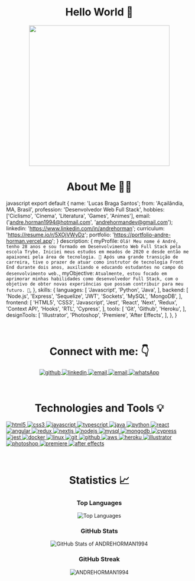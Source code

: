 <link rel="stylesheet" type="text/css" href="./style.css">

<h1 align="center">
  Hello World 👋
</h1>

<div align="center">
   <!-- <img height="350em" src="./.github/assets/cover_.png"/> -->
   <img height="380em" src="https://user-images.githubusercontent.com/70382532/138322189-2db8df52-9dcb-40a0-88a8-c365466bd33d.gif"/>
</div>

<h1 align="center">
  About Me 🧑‍💻
</h1>

javascript
export default {
  name: 'Lucas Braga Santos';
  from: 'Açailândia, MA, Brasil',
  profession: 'Desenvolvedor Web Full Stack',
  hobbies: ['Ciclismo', 'Cinema', 'Literatura', 'Games', 'Animes'],
  email: ('andre.horman1994@hotmail.com', 'andrehormandev@gmail.com');
  linkedin: 'https://www.linkedin.com/in/andrehorman';
  curriculum: 'https://resume.io/r/5XOjVWyDz';
  portfolio: 'https://portfolio-andre-horman.vercel.app';
  }
  description: {
    myProfile: `Olá! Meu nome é André, tenho 28 anos e sou formado em Desenvolvimento Web Full Stack
      pela escola Trybe. Iniciei meus estudos em meados de 2020 e desde então me apaixonei pela área
      de tecnologia. 💚 Após uma grande transição de carreira, tive o prazer de atuar como instrutor
      de tecnologia Front End durante dois anos, auxiliando e educando estudantes no campo do 
      desenvolvimento web.`,
    myObjective: `Atualmente, estou focado em aprimorar minhas habilidades como desenvolvedor Full Stack,
      com o objetivo de obter novas experiências que possam contribuir para meu futuro. 🚀`,
  },
  skills: {
    languages: [
      'Javascript', 'Python', 'Java',
    ],
    backend: [
      'Node.js', 'Express', 'Sequelize',
      'JWT', 'Sockets', 'MySQL', 'MongoDB',
    ],
    frontend: [
      'HTML5', 'CSS3', 'Javascript', 'Jest',
      'React', 'Next', 'Redux', 'Context API',
      'Hooks', 'RTL', 'Cypress',
    ],
    tools: [
      'Git', 'Github', 'Heroku',
    ],
    designTools: [
      'Illustrator', 'Photoshop',
      'Premiere', 'After Effects',
    ],
  },
}


<br/>

<h1 align="center">
  Connect with me: 👇
</h1>

<section align="center">
  <p
    align="center"
    class="connection-container"
  >
    <a
      href="https://github.com/ANDREHORMAN1994"
      target="_blank"
    >
      <img
        align="center"
        src="https://img.shields.io/badge/GitHub-100000?style=for-the-badge&logo=github&logoColor=white"
        alt="github"
      />
    </a>
    <a
      href="https://www.linkedin.com/in/andrehorman/" target="_blank"
    >
      <img
        align="center"
        src="https://img.shields.io/badge/LinkedIn-0077B5?style=for-the-badge&logo=linkedin&logoColor=white"
        alt="linkedin"
      />
    </a>
    <a
      href="mailto:andrehormandev@gmail.com"
      target="_blank"
    >
      <img
        align="center"
        src="https://img.shields.io/badge/Gmail-D14836?style=for-the-badge&logo=gmail&logoColor=white"
        alt="email"
      />
    </a>
    <a
      href="mailto:andre.horman1994@hotmail.com"
      target="_blank"
    >
      <img
        align="center"
        src="https://img.shields.io/badge/Outlook-0078D4?style=for-the-badge&logo=microsoft-outlook&logoColor=white"
        alt="email"
      />
    </a>
    <a
      href="https://wa.me/83993638760"
      target="_blank"
    >
      <img
        align="center"
        src="https://img.shields.io/badge/WhatsApp-25D366?style=for-the-badge&logo=whatsapp&logoColor=white"
        alt="whatsApp"
      />
    </a>
  </p>
</section>
<br/>

<h1 align="center">
  Technologies and Tools 💡
</h1>

<section>
  <div class="technologies-container">
    <p align="left">
      <a href="https://www.w3.org/html/" target="_blank">
        <img
           src="https://img.shields.io/badge/HTML5-E34F26?style=for-the-badge&logo=html5&logoColor=white"
           alt="html5"
         />
      </a>
      <a href="https://www.w3schools.com/css/" target="_blank">
        <img
           src="https://img.shields.io/badge/CSS3-1572B6?style=for-the-badge&logo=css3&logoColor=white"
           alt="css3"
         />
      </a>
      <a href="https://developer.mozilla.org/en-US/docs/Web/JavaScript" target="_blank">
        <img
           src="https://img.shields.io/badge/JavaScript-323330?style=for-the-badge&logo=javascript&logoColor=F7DF1E"
           alt="javascript"
         />
      </a>
      <a href="https://www.typescriptlang.org/" target="_blank">
        <img
           src="https://img.shields.io/badge/TypeScript-007ACC?style=for-the-badge&logo=typescript&logoColor=white"
           alt="typescript"
         />
      </a>
      <a href="https://www.java.com/en/download/help/whatis_java.html" target="_blank">
        <img
           src="https://img.shields.io/badge/Java-000?style=for-the-badge&logo=java"
           alt="java"
         />
      </a>
      <a href="https://www.python.org/" target="_blank">
        <img
           src="https://img.shields.io/badge/Python-FFD43B?style=for-the-badge&logo=python&logoColor=blue"
           alt="python"
         />
      </a>
      </a>
      <a href="https://reactjs.org/" target="_blank">
        <img
           src="https://img.shields.io/badge/React-20232A?style=for-the-badge&logo=react&logoColor=61DAFB"
           alt="react"
         />
      </a>
      <a href="https://angular.io/" target="_blank">
        <img
           src="https://img.shields.io/badge/Angular-DD0031?style=for-the-badge&logo=angular&logoColor=white"
           alt="angular"
         />
      </a>
      <a href="https://redux.js.org" target="_blank">
        <img
           src="https://img.shields.io/badge/Redux-593D88?style=for-the-badge&logo=redux&logoColor=white"
           alt="redux"
         />
      </a>
      <a href="https://nextjs.org/" target="_blank">
        <img
           src="https://img.shields.io/badge/next.js-000000?style=for-the-badge&logo=nextdotjs&logoColor=white"
           alt="nextjs"
         />
      </a>
      <a href="https://nodejs.org" target="_blank">
        <img
           src="https://img.shields.io/badge/Node.js-339933?style=for-the-badge&logo=nodedotjs&logoColor=white"
           alt="nodejs"
         />
      </a>
      <a href="https://www.mysql.com/" target="_blank">
        <img
           src="https://img.shields.io/badge/MySQL-005C84?style=for-the-badge&logo=mysql&logoColor=white"
           alt="mysql"
         />
      </a>
      <a href="https://www.mongodb.com/docs/" target="_blank">
        <img
           src="https://img.shields.io/badge/MongoDB-4EA94B?style=for-the-badge&logo=mongodb&logoColor=white"
           alt="mongodb"
         />
      </a>
      <a href="https://www.cypress.io" target="_blank">
        <img
           src="https://img.shields.io/badge/Cypress-17202C?style=for-the-badge&logo=cypress&logoColor=white"
           alt="cypress"
         />
      </a>
      <a href="https://jestjs.io" target="_blank">
        <img
           src="https://img.shields.io/badge/Jest-C21325?style=for-the-badge&logo=jest&logoColor=white"
           alt="jest"
         />
      </a>
      <a href="https://www.docker.com/" target="_blank">
        <img
           src="https://img.shields.io/badge/Docker-2CA5E0?style=for-the-badge&logo=docker&logoColor=white"
           alt="docker"
         />
      </a>
      <a href="https://www.linux.org/" target="_blank">
        <img
           src="https://img.shields.io/badge/Linux-FCC624?style=for-the-badge&logo=linux&logoColor=black"
           alt="linux"
         />
      </a>
      <a href="https://git-scm.com/" target="_blank">
        <img
           src="https://img.shields.io/badge/GIT-E44C30?style=for-the-badge&logo=git&logoColor=white"
           alt="git"
         />
      </a>
      <a href="https://github.com/ANDREHORMAN1994" target="_blank">
        <img
           src="https://img.shields.io/badge/GitHub-100000?style=for-the-badge&logo=github&logoColor=white"
           alt="github"
         />
      </a>
      <a href="https://docs.aws.amazon.com/" target="_blank">
        <img
           src="https://img.shields.io/badge/Amazon_AWS-FF9900?style=for-the-badge&logo=amazonaws&logoColor=white"
           alt="aws"
         />
      </a>
      <a href="https://heroku.com" target="_blank">
        <img
            src="https://img.shields.io/badge/Heroku-430098?style=for-the-badge&logo=heroku&logoColor=white"
            alt="heroku"
         />
      </a>
      <a href="https://www.adobe.com/in/products/illustrator.html" target="_blank">
        <img
            src="https://img.shields.io/badge/Adobe%20Illustrator-FF9A00?style=for-the-badge&logo=adobe%20illustrator&logoColor=white"
            alt="illustrator"
         />
      </a>
      <a href="https://www.photoshop.com/en" target="_blank">
        <img
            src="https://img.shields.io/badge/Adobe%20Photoshop-31A8FF?style=for-the-badge&logo=Adobe%20Photoshop&logoColor=black"
            alt="photoshop"
         />
      </a>
      <a href="https://www.adobe.com/products/premiere.html" target="_blank">
        <img
            src="https://img.shields.io/badge/Adobe%20Premiere%20Pro-9999FF?style=for-the-badge&logo=Adobe%20Premiere%20Pro&logoColor=white"
            alt="premiere"
         />
      </a>
      <a href="https://www.adobe.com/products/aftereffects.html" target="_blank">
        <img
            src="https://img.shields.io/badge/Adobe%20after%20affects-CF96FD?style=for-the-badge&logo=Adobe%20after%20effects&logoColor=393665"
            alt="after effects"
         />
      </a>
    </p>
  </div>
</section>
<br/>

<h1 align="center">
  Statistics 📈
</h1>

<div align="center">
  <h3>Top Languages</h3>
  <img src="https://github-readme-stats.vercel.app/api/top-langs/?username=ANDREHORMAN1994&theme=tokyonight&layout=compact" alt="Top Languages">
  
  <h3>GitHub Stats</h3>
  <img src="https://github-readme-stats.vercel.app/api?username=ANDREHORMAN1994&show_icons=true&theme=tokyonight" alt="GitHub Stats of ANDREHORMAN1994">
  
  <h3>GitHub Streak</h3>
  <img
    src="https://github-readme-streak-stats.herokuapp.com/?user=ANDREHORMAN1994&theme=tokyonight"
    alt="ANDREHORMAN1994"
  >
</div>
